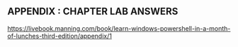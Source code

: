 ## APPENDIX : CHAPTER LAB ANSWERS
https://livebook.manning.com/book/learn-windows-powershell-in-a-month-of-lunches-third-edition/appendix/1
